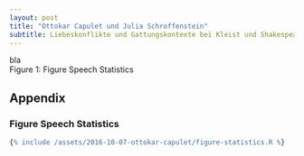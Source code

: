```yaml
---
layout: post
title: "Ottokar Capulet und Julia Schroffenstein"
subtitle: Liebeskonflikte und Gattungskontexte bei Kleist und Shakespeare
---
```

<div id="container">bla</div>
Figure 1: Figure Speech Statistics

<script src="{{ site.baseurl }}/public/js/jquery-3.1.1.min.js"></script>
<script src="{{ site.baseurl }}/public/js/hc/highcharts.js"></script>
<script type="text/javascript">
var d = [[{"drama":"vndf.0","figure":"Graf Paris","tokens":641},{"drama":"r0px.0","figure":"Santing,","tokens":586},{"drama":"rksp.0","figure":"PIRRO","tokens":366}],
[{"drama":"vndf.0","figure":"Escalus","tokens":654},{"drama":"r0px.0","figure":"Barnabe, ihre Tochter.","tokens":947},{"drama":"rksp.0","figure":"Angelo, und einige Bediente.","tokens":678}],
[{"drama":"vndf.0","figure":"Gräfin Capulet","tokens":954},{"drama":"r0px.0","figure":"Gertrude, Sylvesters Gemahlin, Stiefschwester der Eustache.","tokens":1346},{"drama":"rksp.0","figure":"Conti, Maler.","tokens":764}],
[{"drama":"vndf.0","figure":"Benvolio","tokens":1393},{"drama":"r0px.0","figure":"Johann, Ruperts natürlicher Sohn.","tokens":1655},{"drama":"rksp.0","figure":"Graf Appiani.","tokens":1133}],
[{"drama":"vndf.0","figure":"Mercutio","tokens":2171},{"drama":"r0px.0","figure":"Eustache, seine Gemahlin.","tokens":2117},{"drama":"rksp.0","figure":"Claudia Galotti, Eltern der Emilia.","tokens":2137}],
[{"drama":"vndf.0","figure":"Capulet","tokens":2749},{"drama":"r0px.0","figure":"Rupert, Graf von Schroffenstein, aus dem Hause Rossitz.","tokens":2392},{"drama":"rksp.0","figure":"Emilia Galotti.","tokens":2363}],
[{"drama":"vndf.0","figure":"Juliens Amme","tokens":2899},{"drama":"r0px.0","figure":"Jeronimus von Schroffenstein, aus dem Hause Wyk.","tokens":2516},{"drama":"rksp.0","figure":"Gräfin Orsina.","tokens":2962}],
[{"drama":"vndf.0","figure":"Bruder Lorenzo","tokens":3322},{"drama":"r0px.0","figure":"Agnes, ihre Tochter.","tokens":2669},{"drama":"rksp.0","figure":"Odoardo,","tokens":3398}],
[{"drama":"vndf.0","figure":"Julia","tokens":5112},{"drama":"r0px.0","figure":"Sylvester, sein Sohn, regierender Graf.","tokens":3534},{"drama":"rksp.0","figure":"Hettore Gonzaga, Prinz von Guastalla.","tokens":5553}],
[{"drama":"vndf.0","figure":"Romeo","tokens":5585},{"drama":"r0px.0","figure":"Ottokar, ihr Sohn.","tokens":5064},{"drama":"rksp.0","figure":"Marinelli, Kammerherr des Prinzen.","tokens":5660}]];

$(function () {
    $('#container').highcharts({
        chart: {
            type: 'column'
        },
        title: {
            text: ''
        },
        xAxis: {
            categories: ["Romeo und Julia (Ü: Schlegel)","Die Familie Schroffenstein","Emilia Galotti"]
        },
        yAxis: {
            min: 0,
            title: {
                text: 'Spoken tokens'
            },
            stackLabels: {
                enabled: false,
                style: {
                    fontWeight: 'bold',
                    color: (Highcharts.theme && Highcharts.theme.textColor) || 'gray'
                }
            }
        },
				colors: ["#D92120","#E66B2D","#E0A239","#C3BA45","#99BD5C","#70B484","#519CB8","#416FB8","#43328D","#781C81"],
        legend: {enabled:false},
        tooltip: {
						followPointer: true,
            headerFormat: '<b>{point.x}</b><br/>',
            pointFormat: '{point.name}: {point.y}'
        },
        plotOptions: {
            column: {
                stacking: 'normal',
                dataLabels: {
									format:"{point.name}",
                    enabled: false,
                    color: (Highcharts.theme && Highcharts.theme.dataLabelsColor) || 'white'
                }
            }
        },
        series: d.map(function(cur, _, _) {
					return {data:cur.map(function(cur2, ind2, _) {return {y:cur2.tokens, name:cur2.figure}})}
				})
    });
});
		</script>

## Appendix

### Figure Speech Statistics

```R
{% include /assets/2016-10-07-ottokar-capulet/figure-statistics.R %}
```

